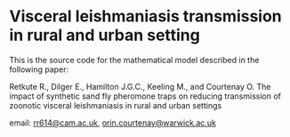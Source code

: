 # Visceral leishmaniasis transmission in rural and urban setting

This is the source code for the mathematical model described in the following paper:

Retkute R., Dilger E., Hamilton J.G.C., Keeling M., and Courtenay O. The impact of synthetic sand fly pheromone traps on reducing transmission of zoonotic visceral leishmaniasis in rural and urban settings

email: rr614@cam.ac.uk, orin.courtenay@warwick.ac.uk
